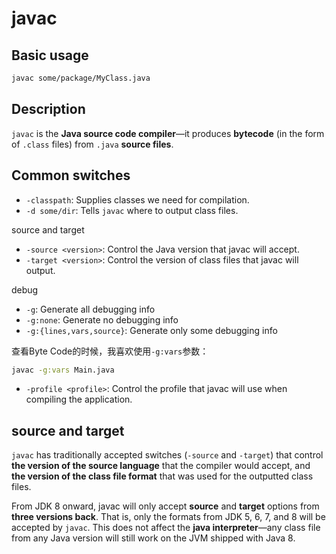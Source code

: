# javac

## Basic usage

```bash
javac some/package/MyClass.java
```

## Description

`javac` is the **Java source code compiler**—it produces **bytecode** (in the form of `.class` files) from `.java` **source files**.

## Common switches

- `-classpath`: Supplies classes we need for compilation.
- `-d some/dir`: Tells `javac` where to output class files.

source and target

- `-source <version>`: Control the Java version that javac will accept.
- `-target <version>`: Control the version of class files that javac will output.

debug

- `-g`: Generate all debugging info
- `-g:none`: Generate no debugging info
- `-g:{lines,vars,source}`: Generate only some debugging info


查看Byte Code的时候，我喜欢使用`-g:vars`参数：

```bash
javac -g:vars Main.java
```

- `-profile <profile>`: Control the profile that javac will use when compiling the application.

## source and target

`javac` has traditionally accepted switches (`-source` and `-target`) that control **the version of the source language** that the compiler would accept, and **the version of the class file format** that was used for the outputted class files.

From JDK 8 onward, javac will only accept **source** and **target** options from **three versions back**. That is, only the formats from JDK 5, 6, 7, and 8 will be accepted by `javac`. This does not affect the **java interpreter**—any class file from any Java version will still work on the JVM shipped with Java 8.



